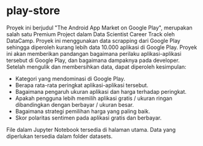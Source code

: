 # play-store
Proyek ini berjudul "The Android App Market on Google Play", merupakan salah satu Premium Project dalam Data Scientist Career Track oleh DataCamp.
Proyek ini menggunakan data scrapping dari Google Play sehingga diperoleh kurang lebih data 10.000 aplikasi di Google Play.
Proyek ini akan memberikan pandangan bagaimana perilaku aplikasi-aplikasi tersebut di Google Play, dan bagaimana dampaknya pada developer.
Setelah mengulik dan membersihkan data, dapat diperoleh kesimpulan:
- Kategori yang mendominasi di Google Play.
- Berapa rata-rata peringkat aplikasi-aplikasi tersebut.
- Bagaimana pengaruh ukuran aplikasi dan harga terhadap peringkat.
- Apakah pengguna lebih memilih aplikasi gratis / ukuran ringan dibandingkan dengan berbayar / ukuran besar.
- Bagaimana strategi pemilihan harga yang paling baik.
- Skor polaritas sentimen pada aplikasi gratis dan berbayar.

File dalam Jupyter Notebook tersedia di halaman utama. Data yang diperlukan tersedia dalam folder datasets.
